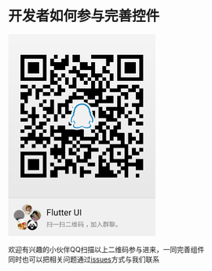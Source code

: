 # 开发者如何参与完善控件
<img src="qq-qrcode.png" width="300" />

欢迎有兴趣的小伙伴QQ扫描以上二维码参与进来，一同完善组件    
同时也可以把相关问题通过[issues](https://github.com/efoxTeam/flutter-ui/issues)方式与我们联系   
